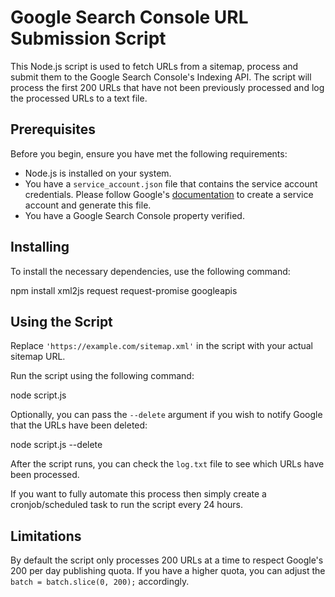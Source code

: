 # Google Search Console URL Submission Script

This Node.js script is used to fetch URLs from a sitemap, process and submit them to the Google Search Console's Indexing API. The script will process the first 200 URLs that have not been previously processed and log the processed URLs to a text file.

## Prerequisites

Before you begin, ensure you have met the following requirements:

* Node.js is installed on your system.
* You have a `service_account.json` file that contains the service account credentials. Please follow Google's [documentation](https://developers.google.com/identity/protocols/oauth2/service-account#creatinganaccount) to create a service account and generate this file.
* You have a Google Search Console property verified.

## Installing

To install the necessary dependencies, use the following command:

npm install xml2js request request-promise googleapis

## Using the Script

Replace `'https://example.com/sitemap.xml'` in the script with your actual sitemap URL.

Run the script using the following command:

node script.js

Optionally, you can pass the `--delete` argument if you wish to notify Google that the URLs have been deleted:

node script.js --delete

After the script runs, you can check the `log.txt` file to see which URLs have been processed.

If you want to fully automate this process then simply create a cronjob/scheduled task to run the script every 24 hours.

## Limitations

By default the script only processes 200 URLs at a time to respect Google's 200 per day publishing quota. If you have a higher quota, you can adjust the `batch = batch.slice(0, 200);` accordingly.
